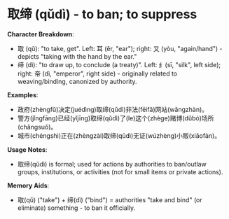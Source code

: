 # **取缔 (qǔdì) - to ban; to suppress**

**Character Breakdown**:  
- 取 (qǔ): "to take, get". Left: 耳 (ěr, "ear"); right: 又 (yòu, "again/hand") - depicts "taking with the hand by the ear."  
- 缔 (dì): "to draw up, to conclude (a treaty)". Left: 纟(sī, "silk", left side); right: 帝 (dì, "emperor", right side) - originally related to weaving/binding, canonized by authority.

**Examples**:  
- 政府(zhèngfǔ)决定(juédìng)取缔(qǔdì)非法(fēifǎ)网站(wǎngzhàn)。  
- 警方(jǐngfāng)已经(yǐjīng)取缔(qǔdì)了(le)这个(zhège)赌博(dǔbó)场所(chǎngsuǒ)。  
- 城市(chéngshì)正在(zhèngzài)取缔(qǔdì)无证(wúzhèng)小贩(xiǎofàn)。

**Usage Notes**:  
- 取缔(qǔdì) is formal; used for actions by authorities to ban/outlaw groups, institutions, or activities (not for small items or private actions).

**Memory Aids**:  
- 取(qǔ) ("take") + 缔(dì) ("bind") = authorities "take and bind" (or eliminate) something - to ban it officially.